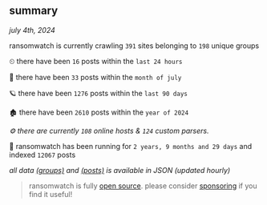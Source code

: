 
## summary
_july 4th, 2024_

ransomwatch is currently crawling `391` sites belonging to `198` unique groups

⏲ there have been `16` posts within the `last 24 hours`

🦈 there have been `33` posts within the `month of july`

🪐 there have been `1276` posts within the `last 90 days`

🏚 there have been `2610` posts within the `year of 2024`

_⚙️ there are currently `108` online hosts & `124` custom parsers._

🦕 ransomwatch has been running for `2 years, 9 months and 29 days` and indexed `12067` posts

_all data  [(groups)](http://ransomwhat.telemetry.ltd/groups) and [(posts)](http://ransomwhat.telemetry.ltd/posts) is available in JSON (updated hourly)_

> ransomwatch is fully [open source](https://github.com/joshhighet/ransomwatch#ransomwatch--). please consider [sponsoring](https://github.com/sponsors/joshhighet) if you find it useful!

